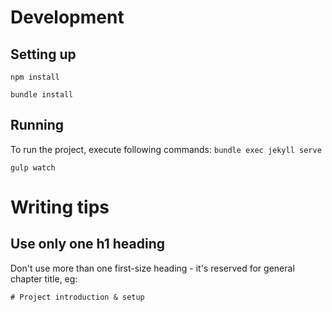 # Development
## Setting up
```npm install```

```bundle install```

## Running
To run the project, execute following commands:
```bundle exec jekyll serve```

```gulp watch```

# Writing tips

## Use only one h1 heading
Don't use more than one first-size heading - it's reserved for general chapter
title, eg:

```# Project introduction & setup```
